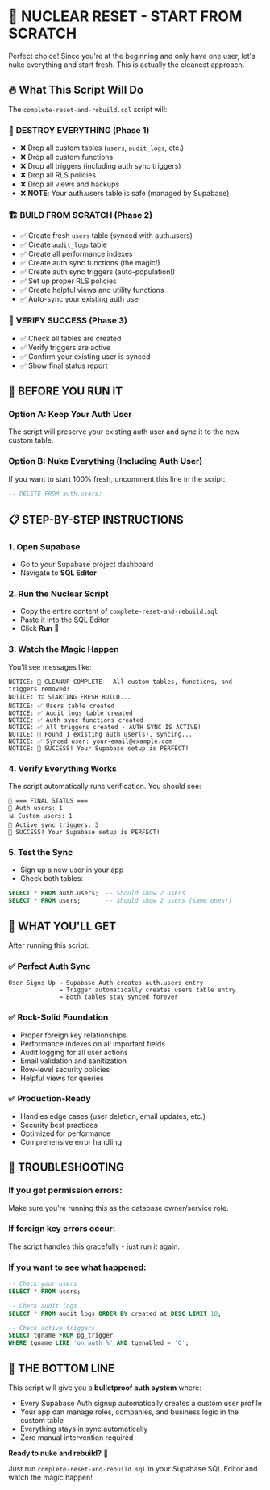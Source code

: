 # 🚀 NUCLEAR RESET - START FROM SCRATCH

Perfect choice! Since you're at the beginning and only have one user, let's nuke everything and start fresh. This is actually the cleanest approach.

## 🔥 What This Script Will Do

The `complete-reset-and-rebuild.sql` script will:

### 🧹 **DESTROY EVERYTHING** (Phase 1)
- ❌ Drop all custom tables (`users`, `audit_logs`, etc.)
- ❌ Drop all custom functions
- ❌ Drop all triggers (including auth sync triggers)
- ❌ Drop all RLS policies
- ❌ Drop all views and backups
- ❌ **NOTE**: Your auth.users table is safe (managed by Supabase)

### 🏗️ **BUILD FROM SCRATCH** (Phase 2)
- ✅ Create fresh `users` table (synced with auth.users)
- ✅ Create `audit_logs` table
- ✅ Create all performance indexes
- ✅ Create auth sync functions (the magic!)
- ✅ Create auth sync triggers (auto-population!)
- ✅ Set up proper RLS policies
- ✅ Create helpful views and utility functions
- ✅ Auto-sync your existing auth user

### 🎯 **VERIFY SUCCESS** (Phase 3)
- ✅ Check all tables are created
- ✅ Verify triggers are active
- ✅ Confirm your existing user is synced
- ✅ Show final status report

## 🚨 BEFORE YOU RUN IT

### Option A: Keep Your Auth User
The script will preserve your existing auth user and sync it to the new custom table.

### Option B: Nuke Everything (Including Auth User)
If you want to start 100% fresh, uncomment this line in the script:
```sql
-- DELETE FROM auth.users;
```

## 📋 STEP-BY-STEP INSTRUCTIONS

### 1. Open Supabase
- Go to your Supabase project dashboard
- Navigate to **SQL Editor**

### 2. Run the Nuclear Script
- Copy the entire content of `complete-reset-and-rebuild.sql`
- Paste it into the SQL Editor
- Click **Run** 🚀

### 3. Watch the Magic Happen
You'll see messages like:
```
NOTICE: 🧹 CLEANUP COMPLETE - All custom tables, functions, and triggers removed!
NOTICE: 🏗️ STARTING FRESH BUILD...
NOTICE: ✅ Users table created
NOTICE: ✅ Audit logs table created
NOTICE: ✅ Auth sync functions created
NOTICE: ✅ All triggers created - AUTH SYNC IS ACTIVE!
NOTICE: 🔄 Found 1 existing auth user(s), syncing...
NOTICE: ✅ Synced user: your-email@example.com
NOTICE: 🎉 SUCCESS! Your Supabase setup is PERFECT!
```

### 4. Verify Everything Works
The script automatically runs verification. You should see:
```
🎯 === FINAL STATUS ===
👥 Auth users: 1
📊 Custom users: 1
🔗 Active sync triggers: 3
🎉 SUCCESS! Your Supabase setup is PERFECT!
```

### 5. Test the Sync
- Sign up a new user in your app
- Check both tables:
```sql
SELECT * FROM auth.users;  -- Should show 2 users
SELECT * FROM users;       -- Should show 2 users (same ones!)
```

## 🎉 WHAT YOU'LL GET

After running this script:

### ✅ **Perfect Auth Sync**
```
User Signs Up → Supabase Auth creates auth.users entry
              → Trigger automatically creates users table entry
              → Both tables stay synced forever
```

### ✅ **Rock-Solid Foundation**
- Proper foreign key relationships
- Performance indexes on all important fields
- Audit logging for all user actions
- Email validation and sanitization
- Row-level security policies
- Helpful views for queries

### ✅ **Production-Ready**
- Handles edge cases (user deletion, email updates, etc.)
- Security best practices
- Optimized for performance
- Comprehensive error handling

## 🚨 TROUBLESHOOTING

### If you get permission errors:
Make sure you're running this as the database owner/service role.

### If foreign key errors occur:
The script handles this gracefully - just run it again.

### If you want to see what happened:
```sql
-- Check your users
SELECT * FROM users;

-- Check audit logs
SELECT * FROM audit_logs ORDER BY created_at DESC LIMIT 10;

-- Check active triggers
SELECT tgname FROM pg_trigger
WHERE tgname LIKE 'on_auth_%' AND tgenabled = 'O';
```

## 🎯 THE BOTTOM LINE

This script will give you a **bulletproof auth system** where:
- Every Supabase Auth signup automatically creates a custom user profile
- Your app can manage roles, companies, and business logic in the custom table
- Everything stays in sync automatically
- Zero manual intervention required

**Ready to nuke and rebuild?** 🚀

Just run `complete-reset-and-rebuild.sql` in your Supabase SQL Editor and watch the magic happen!